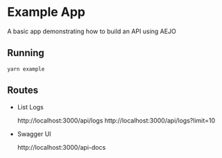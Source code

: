 # Example App

A basic app demonstrating how to build an API using AEJO

## Running

```
yarn example
```

## Routes

- List Logs

    http://localhost:3000/api/logs
    http://localhost:3000/api/logs?limit=10

- Swagger UI

    http://localhost:3000/api-docs